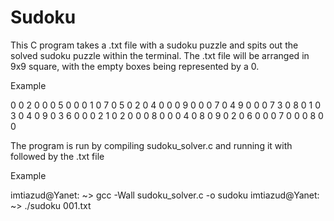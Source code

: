 # Sudoku
This C program takes a .txt file with a sudoku puzzle and spits out the solved sudoku puzzle within the terminal.
The .txt file will be arranged in 9x9 square, with the empty boxes being represented by a 0.

Example

0 0 2 0 0 0 5 0 0 
0 1 0 7 0 5 0 2 0 
4 0 0 0 9 0 0 0 7 
0 4 9 0 0 0 7 3 0 
8 0 1 0 3 0 4 0 9 
0 3 6 0 0 0 2 1 0 
2 0 0 0 8 0 0 0 4 
0 8 0 9 0 2 0 6 0 
0 0 7 0 0 0 8 0 0

The program is run by compiling sudoku_solver.c and running it with followed by the .txt file

Example

imtiazud@Yanet: ~> gcc -Wall sudoku_solver.c -o sudoku
imtiazud@Yanet: ~> ./sudoku 001.txt
